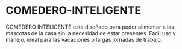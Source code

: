 # COMEDERO-INTELIGENTE
COMEDERO INTELIGENTE esta diseñado para poder alimentar a las mascotas de la casa sin la necesidad de estar presentes. Facil uso y manejo, ideal para las vacaciones o largas jornadas de trabajo.
